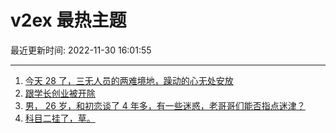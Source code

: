 # v2ex 最热主题

最近更新时间: 2022-11-30 16:01:55

--- 
1. [今天 28 了，三无人员的两难境地，躁动的心无处安放](https://www.v2ex.com/t/898993) 
2. [跟学长创业被开除](https://www.v2ex.com/t/899021) 
3. [男， 26 岁，和初恋谈了 4 年多，有一些迷惑，老哥哥们能否指点迷津？](https://www.v2ex.com/t/899026) 
4. [科目二挂了，草。](https://www.v2ex.com/t/899050) 
